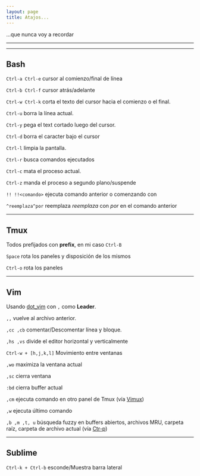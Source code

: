 ```yaml
---
layout: page
title: Atajos...
---
```

...que nunca voy a recordar

---
---
## Bash

`Ctrl-a Ctrl-e` cursor al comienzo/final de línea

`Ctrl-b Ctrl-f` cursor atrás/adelante

`Ctrl-w Ctrl-k` corta el texto del cursor hacia el comienzo o el final.

`Ctrl-u` borra la línea actual.

`Ctrl-y` pega el text cortado luego del cursor.

`Ctrl-d` borra el caracter bajo el cursor

`Ctrl-l` limpia la pantalla.

`Ctrl-r` busca comandos ejecutados

`Ctrl-c` mata el proceso actual.

`Ctrl-z` manda el proceso a segundo plano/suspende

`!! !!<comando>` ejecuta comando anterior o comenzando con <comando>

`^reemplaza^por` reemplaza _reemplaza_ con _por_ en el comando anterior

---
## Tmux

Todos prefijados con __prefix__, en mi caso `Ctrl-B`


`Space` rota los paneles y disposición de los mismos

`Ctrl-o` rota los paneles

---
## Vim

Usando [dot_vim](https://github.com/mutewinter/dot_vim) con `,` como  __Leader__.


`,,` vuelve al archivo anterior.

`,cc ,cb` comentar/Descomentar línea y bloque.

`,hs ,vs` divide el editor horizontal y verticalmente

`Ctrl-w + [h,j,k,l]` Movimiento entre ventanas

`,wo` maximiza la ventana actual

`,sc` cierra ventana

`:bd` cierra buffer actual

`,cm` ejecuta comando en otro panel de Tmux (vía [Vimux](https://github.com/benmills/vimux))

`,w` ejecuta último comando

`,b ,m ,t, u` búsqueda fuzzy en buffers abiertos, archivos MRU, carpeta raíz,
carpeta de archivo actual (vía [Ctr-p](https://github.com/kien/ctrlp.vim))

---
## Sublime

`Ctrl-k + Ctrl-b` esconde/Muestra barra lateral
